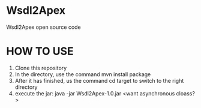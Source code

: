 Wsdl2Apex
=========

Wsdl2Apex open source code

HOW TO USE
==========

1. Clone this repository
2. In the directory, use the command mvn install package
3. After it has finished, us the command cd target to switch to the right directory
4. execute the jar: java -jar Wsdl2Apex-1.0.jar <path-to-wsdl> <path-to-new-file> <want asynchronous cloass?>
